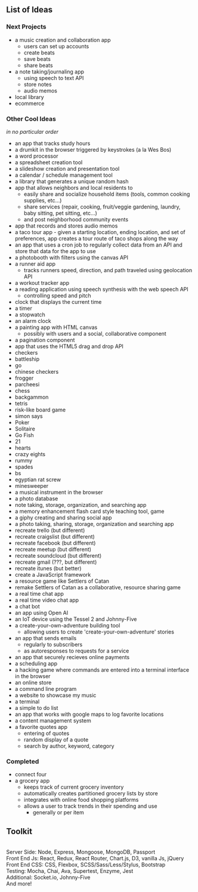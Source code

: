 ## List of Ideas

### Next Projects
- a music creation and collaboration app
  - users can set up accounts
  - create beats
  - save beats
  - share beats
- a note taking/journaling app
  - using speech to text API
  - store notes
  - audio memos
- local library
- ecommerce

### Other Cool Ideas
_in no particular order_
- an app that tracks study hours
- a drumkit in the browser triggered by keystrokes (a la Wes Bos)
- a word processor
- a spreadsheet creation tool
- a slideshow creation and presentation tool
- a calendar / schedule management tool
- a library that generates a unique random hash
- app that allows neighbors and local residents to
	- easily share and socialize household items (tools, common cooking supplies, etc...)
	- share services (repair, cooking, fruit/veggie gardening, laundry, baby sitting, pet sitting, etc...)
	- and post neighborhood community events
- app that records and stores audio memos
- a taco tour app - given a starting location, ending location, and set of preferences, app creates a tour route of taco shops along the way
- an app that uses a cron job to regularly collect data from an API and store that data for the app to use
- a photobooth with filters using the canvas API
- a runner aid app
	- tracks runners speed, direction, and path traveled using geolocation API
- a workout tracker app
- a reading application using speech synthesis with the web speech API
	- controlling speed and pitch
- clock that displays the current time
- a timer
- a stopwatch
- an alarm clock
- a painting app with HTML canvas
  - possibly with users and a social, collaborative component
- a pagination component
- app that uses the HTML5 drag and drop API
- checkers
- battleship
- go
- chinese checkers
- frogger
- parcheesi
- chess
- backgammon
- tetris
- risk-like board game
- simon says
- Poker
- Solitaire
- Go Fish
- 21
- hearts
- crazy eights
- rummy
- spades
- bs
- egyptian rat screw
- minesweeper
- a musical instrument in the browser
- a photo database
- note taking, storage, organization, and searching app
- a memory enhancement flash card style teaching tool, game
- a giphy creating and sharing social app
- a photo taking, sharing, storage, organization and searching app
- recreate trello (but different)
- recreate craigslist (but different)
- recreate facebook (but different)
- recreate meetup (but different)
- recreate soundcloud (but different)
- recreate gmail (???, but different)
- recreate itunes (but better)
- create a JavaScript framework
- a resource game like Settlers of Catan
- remake Settlers of Catan as a collaborative, resource sharing game
- a real time chat app
- a real time video chat app
- a chat bot
- an app using Open AI
- an IoT device using the Tessel 2 and Johnny-Five
- a create-your-own-adventure building tool
  - allowing users to create 'create-your-own-adventure' stories
- an app that sends emails
  - regularly to subscribers
  - as autoresponses to requests for a service
- an app that securely recieves online payments
- a scheduling app
- a hacking game where commands are entered into a terminal interface in the browser
- an online store
- a command line program
- a website to showcase my music
- a terminal
- a simple to do list
- an app that works with google maps to log favorite locations
- a content management system
- a favorite quotes app
  - entering of quotes
  - random display of a quote
  - search by author, keyword, category

### Completed
- connect four
- a grocery app
	- keeps track of current grocery inventory
	- automatically creates partitioned grocery lists by store
	- integrates with online food shopping platforms
	- allows a user to track trends in their spending and use
		- generally or per item

## Toolkit
<br/>Server Side: Node, Express, Mongoose, MongoDB, Passport
<br/>Front End Js: React, Redux, React Router, Chart.js, D3, vanilla Js, jQuery
<br/>Front End CSS: CSS, Flexbox, SCSS/Sass/Less/Stylus, Bootstrap
<br/>Testing: Mocha, Chai, Ava, Supertest, Enzyme, Jest
<br/>Additional: Socket.io, Johnny-Five
<br/>And more!
